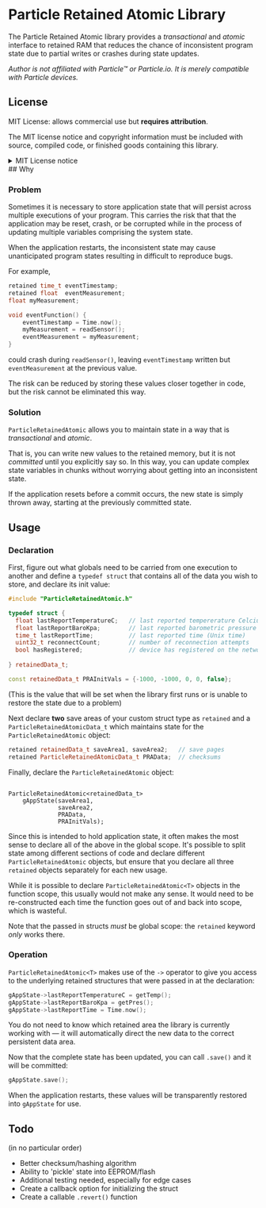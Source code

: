 # Particle Retained Atomic Library

The Particle Retained Atomic library provides a *transactional* and *atomic* interface to retained RAM that reduces the chance of inconsistent program state due to partial writes or crashes during state updates.

*Author is not affiliated with Particle&trade; or Particle.io. It is merely compatible with Particle devices.*

## License

MIT License: allows commercial use but **requires attribution**.

The MIT license notice and copyright information must be included with source, compiled code, or finished goods containing this library.

<details><summary>MIT License notice</summary>

```
Copyright 2019 Hooper Engineering, LLC

Permission is hereby granted, free of charge, to any person obtaining a copy of
this software and associated documentation files (the "Software"), to deal in
the Software without restriction, including without limitation the rights to
use, copy, modify, merge, publish, distribute, sublicense, and/or sell copies
of the Software, and to permit persons to whom the Software is furnished to do
so, subject to the following conditions:

The above copyright notice and this permission notice shall be included in all
copies or substantial portions of the Software.

THE SOFTWARE IS PROVIDED "AS IS", WITHOUT WARRANTY OF ANY KIND, EXPRESS OR
IMPLIED, INCLUDING BUT NOT LIMITED TO THE WARRANTIES OF MERCHANTABILITY, FITNESS
FOR A PARTICULAR PURPOSE AND NONINFRINGEMENT. IN NO EVENT SHALL THE AUTHORS OR
COPYRIGHT HOLDERS BE LIABLE FOR ANY CLAIM, DAMAGES OR OTHER LIABILITY, WHETHER
IN AN ACTION OF CONTRACT, TORT OR OTHERWISE, ARISING FROM, OUT OF OR IN
CONNECTION WITH THE SOFTWARE OR THE USE OR OTHER DEALINGS IN THE SOFTWARE.
```
</details>
## Why

### Problem

Sometimes it is necessary to store application state that will persist across multiple executions of your program. This carries the risk that that the application may be reset, crash, or be corrupted while in the process of updating multiple variables comprising the system state.

When the application restarts, the inconsistent state may cause unanticipated program states resulting in difficult to reproduce bugs.

For example,

```cpp
retained time_t eventTimestamp;
retained float  eventMeasurement;
float myMeasurement;

void eventFunction() {
	eventTimestamp = Time.now();
	myMeasurement = readSensor();
	eventMeasurement = myMeasurement;
}

```

could crash during `readSensor()`, leaving `eventTimestamp` written but `eventMeasurement` at the previous value.

The risk can be reduced by storing these values closer together in code, but the risk cannot be eliminated this way.

### Solution

`ParticleRetainedAtomic` allows you to maintain state in a way that is *transactional* and *atomic*.

That is, you can write new values to the retained memory, but it is not *committed* until you explicitly say so. In this way, you can update complex state variables in chunks without worrying about getting into an inconsistent state.

If the application resets before a commit occurs, the new state is simply thrown away, starting at the previously committed state.

## Usage

### Declaration

First, figure out what globals need to be carried from one execution to another and define a `typedef struct` that contains all of the data you wish to store, and declare its init value:

```cpp
#include "ParticleRetainedAtomic.h"

typedef struct {
  float lastReportTemperatureC;   // last reported tempererature Celcius
  float lastReportBaroKpa;        // last reported barometric pressure (kPa)
  time_t lastReportTime;          // last reported time (Unix time)
  uint32_t reconnectCount;        // number of reconnection attempts
  bool hasRegistered;             // device has registered on the network
  
} retainedData_t;

const retainedData_t PRAInitVals = {-1000, -1000, 0, 0, false};
```

(This is the value that will be set when the library first runs or is unable to restore the state due to a problem)

Next declare **two** save areas of your custom struct type as `retained` and a `ParticleRetainedAtomicData_t` which maintains state for the `ParticleRetainedAtomic` object:

```cpp
retained retainedData_t saveArea1, saveArea2;   // save pages
retained ParticleRetainedAtomicData_t PRAData;  // checksums
```
Finally, declare the `ParticleRetainedAtomic` object:

```

ParticleRetainedAtomic<retainedData_t>
    gAppState(saveArea1,
              saveArea2,
              PRAData,
              PRAInitVals);
```

Since this is intended to hold application state, it often makes the most sense to declare all of the above in the global scope. It's possible to split state among different sections of code and declare different `ParticleRetainedAtomic` objects, but ensure that you declare all three `retained` objects separately for each new usage.

While it is possible to declare `ParticleRetainedAtomic<T>` objects in the function scope, this usually would not make any sense. It would need to be re-constructed each time the function goes out of and back into scope, which is wasteful.

Note that the passed in structs *must* be global scope: the `retained` keyword *only* works there.

### Operation

`ParticleRetainedAtomic<T>` makes use of the `->` operator to give you access to the underlying retained structures that were passed in at the declaration:

```cpp
gAppState->lastReportTemperatureC = getTemp();
gAppState->lastReportBaroKpa = getPres();
gAppState->lastReportTime = Time.now();
```

You do not need to know which retained area the library is currently working with &mdash; it will automatically direct the new data to the correct persistent data area.

Now that the complete state has been updated, you can call `.save()` and it will be committed:

```cpp
gAppState.save();
```

When the application restarts, these values will be transparently restored into `gAppState` for use.


## Todo

(in no particular order)

- Better checksum/hashing algorithm
- Ability to 'pickle' state into EEPROM/flash
- Additional testing needed, especially for edge cases
- Create a callback option for initializing the struct
- Create a callable `.revert()` function